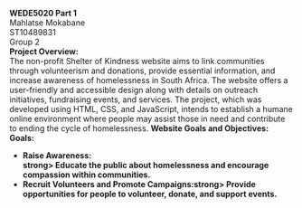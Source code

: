 <strong>WEDE5020 Part 1</strong>
<br>
Mahlatse Mokabane
<br>
ST10489831
<br>
Group 2
<br>
<strong>Project Overview:</strong>
<br>
The non-profit Shelter of Kindness website aims to link communities through volunteerism and donations, provide essential information, and increase awareness of homelessness in South Africa.  The website offers a user-friendly and accessible design along with details on outreach initiatives, fundraising events, and services.  The project, which was developed using HTML, CSS, and JavaScript, intends to establish a humane online environment where people may assist those in need and contribute to ending the cycle of homelessness.
<strong>Website Goals and Objectives:</strong>
<br>
<strong>Goals:</strong>
<br>
<ul>
  <li><strong>Raise Awareness:</li>strong> Educate the public about homelessness and encourage 
compassion within communities.</li>
  <li><strong>Recruit Volunteers and Promote Campaigns:</strong>strong> Provide opportunities for people to 
volunteer, donate, and support events. </li>
</ul>
